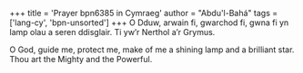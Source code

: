 +++
title = 'Prayer bpn6385 in Cymraeg'
author = "Abdu'l-Bahá"
tags = ['lang-cy', 'bpn-unsorted']
+++
O Dduw, arwain fi, gwarchod fi, gwna fi yn lamp olau a seren ddisglair.  Ti yw’r Nerthol a’r Grymus.

O God, guide me, protect me, make of me a shining lamp and a brilliant star. Thou art the Mighty and the Powerful.
